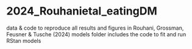 # 2024_Rouhanietal_eatingDM

data & code to reproduce all results and figures in Rouhani, Grossman, Feusner & Tusche (2024)
models folder includes the code to fit and run RStan models
